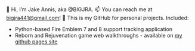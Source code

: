 👋 Hi, I’m Jake Annis, aka @BIGJRA. 📫 You can reach me at bigjra441@gmail.com!
👀 This is my GitHub for personal projects. Included:

- Python-based Fire Emblem 7 and 8 support tracking application
- Reborn and Rejuvenation game web walkthroughs - available on [my github pages site](bigjra.github.io)



<!---
BIGJRA/BIGJRA is a ✨ special ✨ repository because its `README.md` (this file) appears on your GitHub profile.
You can click the Preview link to take a look at your changes.
--->
